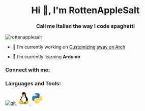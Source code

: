 <h1 align="center">Hi 👋, I'm RottenAppleSalt</h1>
<h3 align="center">Call me Italian the way I code spaghetti</h3>

<p align="left"> <img src="https://komarev.com/ghpvc/?username=rottenapplesalt&label=Profile%20views&color=0e75b6&style=flat" alt="rottenapplesalt" /> </p>

- 🔭 I’m currently working on [Customizing sway on Arch](https://github.com/RottenAppleSalt/apple-dotfiles-wayland-2024)

- 🌱 I’m currently learning **Arduino**

<h3 align="left">Connect with me:</h3>
<p align="left">
</p>

<h3 align="left">Languages and Tools:</h3>
<p align="left"> <a href="https://git-scm.com/" target="_blank" rel="noreferrer"> <img src="https://www.vectorlogo.zone/logos/git-scm/git-scm-icon.svg" alt="git" width="40" height="40"/> </a> <a href="https://www.linux.org/" target="_blank" rel="noreferrer"> <img src="https://raw.githubusercontent.com/devicons/devicon/master/icons/linux/linux-original.svg" alt="linux" width="40" height="40"/> </a> <a href="https://www.python.org" target="_blank" rel="noreferrer"> <img src="https://raw.githubusercontent.com/devicons/devicon/master/icons/python/python-original.svg" alt="python" width="40" height="40"/> </a> </p>

